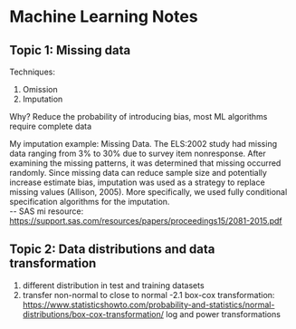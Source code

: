 # Machine Learning Notes
## Topic 1: Missing data
Techniques: 
1. Omission
2. Imputation

Why? Reduce the probability of introducing bias, most ML algorithms require complete data

My imputation example:
Missing Data. The ELS:2002 study had missing data ranging from 3% to 30% due to survey item nonresponse. After examining the missing patterns, it was determined that missing occurred randomly. Since missing data can reduce sample size and potentially increase estimate bias, imputation was used as a strategy to replace missing values (Allison, 2005). More specifically, we used fully conditional specification algorithms for the imputation. <br/>
-- SAS mi resource: https://support.sas.com/resources/papers/proceedings15/2081-2015.pdf

## Topic 2: Data distributions and data transformation
1. different distribution in test and training datasets
2. transfer non-normal to close to normal 
  -2.1 box-cox transformation: https://www.statisticshowto.com/probability-and-statistics/normal-distributions/box-cox-transformation/
       log and power transformations
